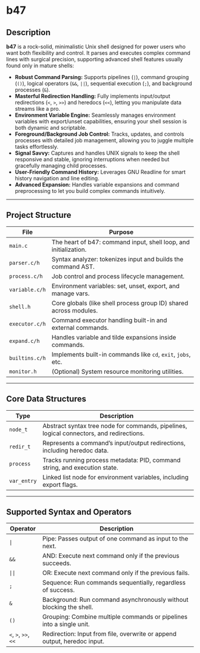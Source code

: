 # b47

## Description

**b47** is a rock-solid, minimalistic Unix shell designed for power users who want both flexibility and control. It parses and executes complex command lines with surgical precision, supporting advanced shell features usually found only in mature shells:

- **Robust Command Parsing:** Supports pipelines (`|`), command grouping (`()`), logical operators (`&&`, `||`), sequential execution (`;`), and background processes (`&`).
- **Masterful Redirection Handling:** Fully implements input/output redirections (`<`, `>`, `>>`) and heredocs (`<<`), letting you manipulate data streams like a pro.
- **Environment Variable Engine:** Seamlessly manages environment variables with export/unset capabilities, ensuring your shell session is both dynamic and scriptable.
- **Foreground/Background Job Control:** Tracks, updates, and controls processes with detailed job management, allowing you to juggle multiple tasks effortlessly.
- **Signal Savvy:** Captures and handles UNIX signals to keep the shell responsive and stable, ignoring interruptions when needed but gracefully managing child processes.
- **User-Friendly Command History:** Leverages GNU Readline for smart history navigation and line editing.
- **Advanced Expansion:** Handles variable expansions and command preprocessing to let you build complex commands intuitively.

---

## Project Structure

| File           | Purpose                                                      |
|----------------|--------------------------------------------------------------|
| `main.c`       | The heart of b47: command input, shell loop, and initialization. |
| `parser.c/h`   | Syntax analyzer: tokenizes input and builds the command AST.  |
| `process.c/h`  | Job control and process lifecycle management.                 |
| `variable.c/h` | Environment variables: set, unset, export, and manage vars.   |
| `shell.h`      | Core globals (like shell process group ID) shared across modules. |
| `executor.c/h` | Command executor handling built-in and external commands.     |
| `expand.c/h`   | Handles variable and tilde expansions inside commands.        |
| `builtins.c/h` | Implements built-in commands like `cd`, `exit`, `jobs`, etc.  |
| `monitor.h`    | (Optional) System resource monitoring utilities.              |

---

## Core Data Structures

| Type         | Description                                                                                  |
|--------------|----------------------------------------------------------------------------------------------|
| `node_t`     | Abstract syntax tree node for commands, pipelines, logical connectors, and redirections.    |
| `redir_t`    | Represents a command’s input/output redirections, including heredoc data.                   |
| `process`    | Tracks running process metadata: PID, command string, and execution state.                   |
| `var_entry`  | Linked list node for environment variables, including export flags.                         |

---

## Supported Syntax and Operators

| Operator    | Description                                                             |
|-------------|-------------------------------------------------------------------------|
| `\|`         | Pipe: Passes output of one command as input to the next.                |
| `&&`        | AND: Execute next command only if the previous succeeds.                |
| `\|\|`        | OR: Execute next command only if the previous fails.                    |
| `;`         | Sequence: Run commands sequentially, regardless of success.             |
| `&`         | Background: Run command asynchronously without blocking the shell.      |
| `()`        | Grouping: Combine multiple commands or pipelines into a single unit.    |
| `<`, `>`, `>>`, `<<` | Redirection: Input from file, overwrite or append output, heredoc input. |

